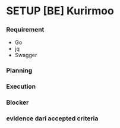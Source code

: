 # SETUP [BE] Kurirmoo

### Requirement

- Go
- jq
- Swagger

### Planning

### Execution

### Blocker

### evidence dari accepted criteria
